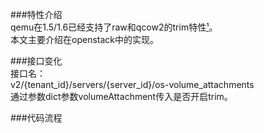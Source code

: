 ###特性介绍  
qemu在1.5/1.6已经支持了raw和qcow2的trim特性[¹]。  
本文主要介绍在openstack中的实现。

###接口变化  
接口名：  
v2/​{tenant_id}​/servers/​{server_id}​/os-volume_attachments  
通过参数dict参数volumeAttachment传入是否开启trim。  

###代码流程  


[¹]:qemu_feature_trim.md
[2]:https://wiki.openstack.org/wiki/BlockDeviceConfig
